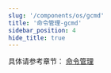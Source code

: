```yaml
---
slug: '/components/os/gcmd'
title: '命令管理-gcmd'
sidebar_position: 4
hide_title: true
---
```


具体请参考章节： [命令管理](../../4-核心组件/2-命令管理/2-命令管理.md)
